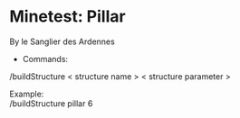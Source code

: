Minetest: Pillar
================
  
By le Sanglier des Ardennes 
 
   
* Commands:  
  
/buildStructure < structure name > < structure parameter >  
  
Example:  
/buildStructure pillar 6  
  
